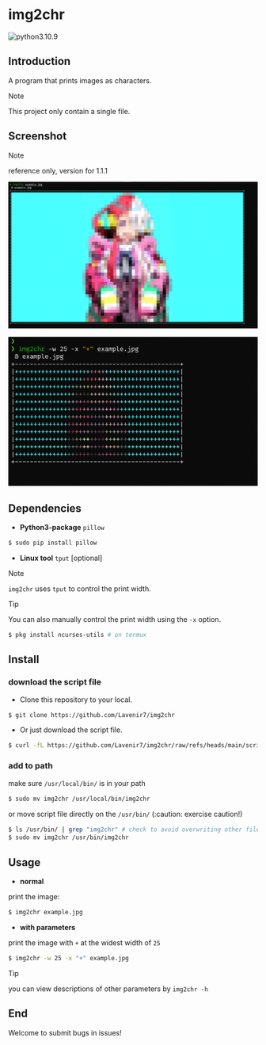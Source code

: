 # img2chr

![python3.10.9](https://img.shields.io/badge/python-3.10.9-yellow.svg?style=plastic)

## Introduction

A program that prints images as characters.

> [!Note]
> This project only contain a single file.

## Screenshot

> [!Note]
> reference only, version for 1.1.1

![normal](./screenshot/normal.png)

![withparms](./screenshot/withparms.png)

## Dependencies

- **Python3-package**  `pillow`

```sh
$ sudo pip install pillow
```

- **Linux tool**  `tput`  [optional]

> [!Note]
> `img2chr` uses `tput` to control the print width.

> [!Tip]
> You can also manually control the print width using the `-x` option.

```sh
$ pkg install ncurses-utils # on termux
```

## Install

### download the script file
- Clone this repository to your local.

```sh
$ git clone https://github.com/Lavenir7/img2chr
```

- Or just download the script file.

```sh
$ curl -fL https://github.com/Lavenir7/img2chr/raw/refs/heads/main/script/img2chr
```

### add to path

make sure `/usr/local/bin/` is in your path
```sh
$ sudo mv img2chr /usr/local/bin/img2chr
```

or move script file directly on the `/usr/bin/` (:caution: exercise caution!)
```sh
$ ls /usr/bin/ | grep "img2chr" # check to avoid overwriting other file
$ sudo mv img2chr /usr/bin/img2chr
```

## Usage

- **normal**

print the image:
```sh
$ img2chr example.jpg
```

- **with parameters**

print the image with `+` at the widest width of `25`
```sh
$ img2chr -w 25 -x "+" example.jpg
```
> [!Tip]
> you can view descriptions of other parameters by `img2chr -h`

## End

Welcome to submit bugs in issues!

